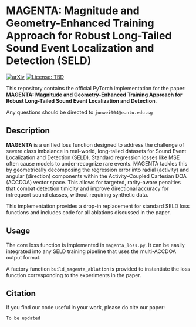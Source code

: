 # MAGENTA: Magnitude and Geometry-Enhanced Training Approach for Robust Long-Tailed Sound Event Localization and Detection (SELD)

[![arXiv](https://img.shields.io/badge/arXiv-TBD-b31b1b.svg)](https://arxiv.org/abs/TBD)
[![License: TBD](https://img.shields.io/badge/License-TBD-lightgrey.svg)](TBD)

This repository contains the official PyTorch implementation for the paper: **MAGENTA: Magnitude and Geometry-Enhanced Training Approach for Robust Long-Tailed Sound Event Localization and Detection**.

Any questions should be directed to ``junwei004@e.ntu.edu.sg``

## Description

**MAGENTA** is a unified loss function designed to address the challenge of severe class imbalance in real-world, long-tailed datasets for Sound Event Localization and Detection (SELD). Standard regression losses like MSE often cause models to under-recognize rare events. MAGENTA tackles this by geometrically decomposing the regression error into radial (activity) and angular (direction) components within the Activity-Coupled Cartesian DOA (ACCDOA) vector space. This allows for targeted, rarity-aware penalties that combat detection timidity and improve directional accuracy for infrequent sound classes, without requiring synthetic data.

This implementation provides a drop-in replacement for standard SELD loss functions and includes code for all ablations discussed in the paper.


## Usage

The core loss function is implemented in `magenta_loss.py`. It can be easily integrated into any SELD training pipeline that uses the multi-ACCDOA output format.

A factory function `build_magenta_ablation` is provided to instantiate the loss function corresponding to the experiments in the paper.

## Citation

If you find our code useful in your work, please do cite our paper:

    To be updated